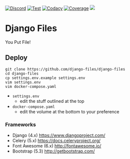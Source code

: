 [![Discord](https://img.shields.io/discord/899171661457293343?label=Discord&color=31c754&logo=discord&logoColor=white)](https://discord.gg/wXy6m2X8wY)
[![Test](https://github.com/smashedr/django-files/actions/workflows/test.yaml/badge.svg)](https://github.com/smashedr/django-files/actions/workflows/test.yaml)
[![Codacy](https://img.shields.io/codacy/grade/7c41f4f6526c4233ba1304bfb45981c4?label=Codacy&color=31c754&logo=codacy&logoColor=white)](https://app.codacy.com/gh/django-files/django-files/dashboard)
[![Coverage](https://img.shields.io/codacy/coverage/7c41f4f6526c4233ba1304bfb45981c4?logo=codacy&logoColor=white&label=Coverage&labelColor=white&color=31c754)](https://app.codacy.com/gh/django-files/django-files/dashboard)
[![](https://repository-images.githubusercontent.com/672712475/52cf00a8-31de-4b0a-8522-63670bb4314a)](https://github.com/django-files/django-files)
# Django Files

You Put File!

## Deploy

```text
git clone https://github.com/django-files/django-files
cd django-files
cp settings.env.example settings.env
vim settings.env
vim docker-compose.yaml
```

- `settings.env`
  - edit the stuff outlined at the top
- `docker-compose.yaml`
  - edit the volume at the bottom to your preference

### Frameworks

- Django (4.x) https://www.djangoproject.com/
- Celery (5.x) https://docs.celeryproject.org/
- Font Awesome (6.x) http://fontawesome.io/
- Bootstrap (5.3) http://getbootstrap.com/
